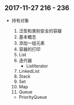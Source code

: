 2017-11-27 216 - 236
---

* 持有对象

  1. 泛型和类别安全的容器
  2. 基本概念
  3. 添加一组元素
  4. 容器的打印
  5. List
  6. 迭代器
     * ListIterator
  7. LinkedList
  8. Stack
  9. Set
  10. Map
  11. Queue
  	* PriorityQueue
  ​






